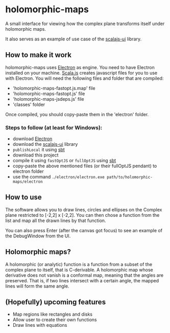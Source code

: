 # holomorphic-maps
A small interface for viewing how the complex plane transforms itself under holomorphic maps.

It also serves as an example of use case of the [scalajs-ui](https://github.com/sherpal/scalajs-ui) library.


## How to make it work

holomorphic-maps uses [Electron](http://electron.atom.io/) as engine. You need to have Electron installed on your machine.
[Scala.js](https://www.scala-js.org/) creates javascript files for you to use with Electron. You will need the following files and folder that are compiled:
- 'holomorphic-maps-fastopt.js.map' file
- 'holomorphic-maps-fastopt.js' file
- 'holomorphic-maps-jsdeps.js' file
- 'classes' folder

Once compiled, you should copy-paste them in the 'electron' folder.

### Steps to follow (at least for Windows):
- download [Electron](http://electron.atom.io/)
- download the [scalajs-ui](https://github.com/sherpal/scalajs-ui) library
- `publishLocal` it using [sbt](http://www.scala-sbt.org/)
- download this project
- compile it using `fastOptJS` or `fullOptJS` using [sbt](http://www.scala-sbt.org/)
- copy-paste the above mentioned files (or their fullOptJS pendant) to electron folder
- use the command `./electron/electron.exe path/to/holomorphic-maps/electron`

## How to use

The software allows you to draw lines, circles and ellipses on the Complex plane restricted to [-2,2] x [-2,2]. You can then chose a function from the list and map all the drawn lines by that function.

You can also press Enter (after the canvas got focus) to see an example of the DebugWindow from the UI.

## Holomorphic maps?

A holomorphic (or analytic) function is a function from a subset of the complex plane to itself, that is C-derivable.
A holomorphic map whose derivative does not vanish is a conformal map, meaning that the angles are preserved. That is, if two lines intersect with a certain angle, the mapped lines will form the same angle.

## (Hopefully) upcoming features

- Map regions like rectangles and disks
- Allow user to create their own functions
- Draw lines with equations
